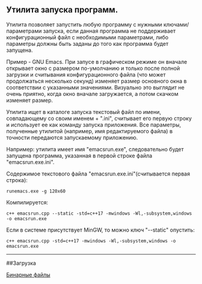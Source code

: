 
## Утилита запуска программ.
 
Утилита позволяет запустить любую программу с нужными ключами/параметрами
запуска, если данная программа не поддерживает конфигурационный файл с
необходимыми параметрами, либо параметры должны быть заданы до того как
программа будет запущена.

Пример - GNU Emacs. При запусе в графическом режиме он вначале открывает окно
с размером по-умолчанию и только после полной загрузки и считывания
конфигурационного файла (что может продолжаться несколько секунд) изменяет
размер основного окна в соответствии с указанными значениями. Визуально это
выглядит не очень приятно, когда окно вначале загружается, а потом скачком
изменяет размер.

Утилита ищет в каталоге запуска текстовый файл по имени, совпадающему со
своим именем + ".ini", считывает его первую строку и использует ее как
команду запуска приложения. Все параметры, полученные утилитой (например, имя
редактируемого файла) в точности передаются запускаемому приложению.

Например: утилита имеет имя "emacsrun.exe", следовательно будет запущена
программа, указанная в первой строке файла "emacsrun.exe.ini".

Содержимое текстового файла "emacsrun.exe.ini"(считывается первая строка):

    runemacs.exe -g 120x60

Компилируется:

    c++ emacsrun.cpp --static -std=c++17 -mwindows -Wl,-subsystem,windows -o emacsrun.exe

Если в системе присутствует MinGW, то можно ключ "--static" опустить:

    c++ emacsrun.cpp -std=c++17 -mwindows -Wl,-subsystem,windows -o emacsrun.exe
---

##Загрузка

[Бинарные файлы](https://github.com/bigov/emacsrun/releases)
